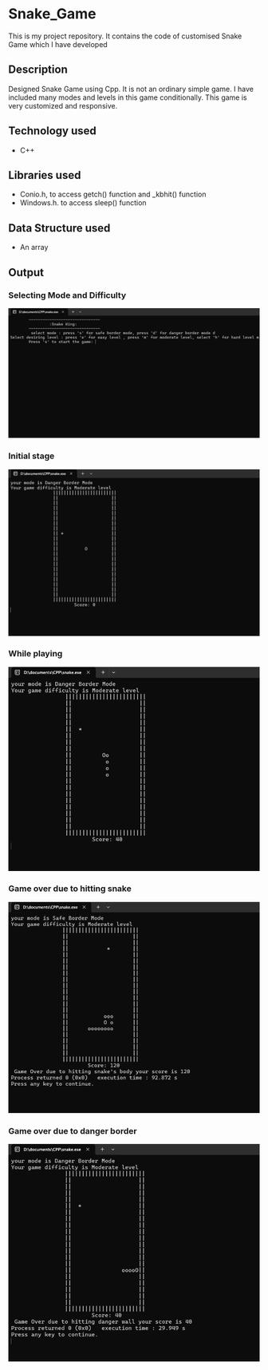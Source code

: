 # Snake_Game
This is my project repository. It contains the code of customised Snake Game which I have developed  

## Description
Designed Snake Game using Cpp. It is not an ordinary simple game. I have included many modes and levels in this game conditionally. This game is very customized and responsive. 

## Technology used
- C++

## Libraries used
- Conio.h, to access getch() function and _kbhit() function
- Windows.h. to access sleep() function

## Data Structure used
- An array

## Output

### Selecting Mode and Difficulty
![Output screenshot](./screenshots/mode_difficulty.png)
### Initial stage
![Output screenshot](./screenshots/initial_stage.png)
### While playing
![Output screenshot](./screenshots/while_playing.png)
### Game over due to hitting snake
![Output screenshot](./screenshots/game_over_2.png)
### Game over due to danger border
![Output screenshot](./screenshots/game_over_1.png)



